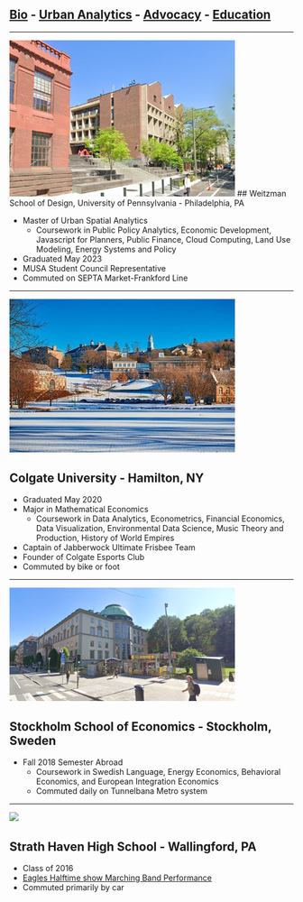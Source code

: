 ## [Bio](/index.md) - [Urban Analytics](/portfolio.md) - [Advocacy](/advocacy.md) - [Education](/education.md) 

---

<img src="images/schools/penn1.png?raw=true" width="400p"/>
## Weitzman School of Design, University of Pennsylvania - Philadelphia, PA
  
- Master of Urban Spatial Analytics
  - Coursework in Public Policy Analytics, Economic Development, Javascript for Planners, Public Finance, Cloud Computing, Land Use Modeling, Energy Systems and Policy
- Graduated May 2023
- MUSA Student Council Representative 
- Commuted on SEPTA Market-Frankford Line

---

<img src="images/schools/gate.jpg?raw=true" width="400p"/>

## Colgate University - Hamilton, NY

- Graduated May 2020
- Major in Mathematical Economics
  - Coursework in Data Analytics, Econometrics, Financial Economics, Data Visualization, Environmental Data Science, Music Theory and Production, History of World Empires
- Captain of Jabberwock Ultimate Frisbee Team
- Founder of Colgate Esports Club
- Commuted by bike or foot
---

<img src="images/schools/sse.png?raw=true" width="400p" />
  
## Stockholm School of Economics - Stockholm, Sweden
  
- Fall 2018 Semester Abroad
  - Coursework in Swedish Language, Energy Economics, Behavioral Economics, and European Integration Economics
  - Commuted daily on Tunnelbana Metro system
  
---  
  
<img src="images/schools/shhs.jpg?raw=true" width="400p" />

## Strath Haven High School - Wallingford, PA
- Class of 2016
- [Eagles Halftime show Marching Band Performance](https://www.youtube.com/watch?v=MP2Nelf25aA&ab_channel=NancyFullam)
- Commuted primarily by car 